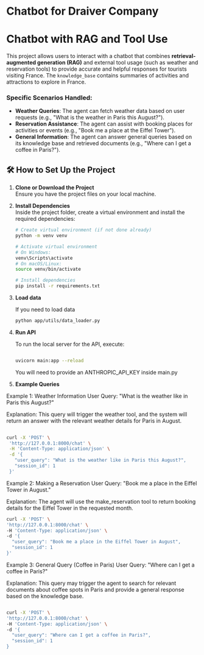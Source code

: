 # Chatbot for Draiver Company

# Chatbot with RAG and Tool Use

This project allows users to interact with a chatbot that combines **retrieval-augmented generation (RAG)** and external tool usage (such as weather and reservation tools) to provide accurate and helpful responses for tourists visiting France. The `knowledge_base` contains summaries of activities and attractions to explore in France.


### Specific Scenarios Handled:
- **Weather Queries**: The agent can fetch weather data based on user requests (e.g., "What is the weather in Paris this August?").
- **Reservation Assistance**: The agent can assist with booking places for activities or events (e.g., "Book me a place at the Eiffel Tower").
- **General Information**: The agent can answer general queries based on its knowledge base and retrieved documents (e.g., "Where can I get a coffee in Paris?").


## 🛠 How to Set Up the Project

1. **Clone or Download the Project**  
   Ensure you have the project files on your local machine.

2. **Install Dependencies**  
   Inside the project folder, create a virtual environment and install the required dependencies:

   ```bash
   # Create virtual environment (if not done already)
   python -m venv venv
   
   # Activate virtual environment
   # On Windows:
   venv\Scripts\activate
   # On macOS/Linux:
   source venv/bin/activate

   # Install dependencies
   pip install -r requirements.txt
   ```
    
3. **Load data**

   
   If you need to load data

   
   ```bash
   python app/utils/data_loader.py

   ```

5. **Run API**

   To run the local server for the API, execute:

   ```bash   
   
   uvicorn main:app --reload

   ```

   You will need to provide an ANTHROPIC_API_KEY inside main.py

6. **Example Queries**

 Example 1: Weather Information
 User Query: "What is the weather like in Paris this August?"

 Explanation:
 This query will trigger the weather tool, and the system will return an answer with the relevant weather details for Paris in August.

 ```bash
    
 curl -X 'POST' \
  'http://127.0.0.1:8000/chat' \
  -H 'Content-Type: application/json' \
  -d '{
    "user_query": "What is the weather like in Paris this August?",
    "session_id": 1
  }'

  ```


  Example 2: Making a Reservation
  User Query: "Book me a place in the Eiffel Tower in August."

  Explanation:
  The agent will use the make_reservation tool to return booking details for the Eiffel Tower in the requested month.

  ```bash
  curl -X 'POST' \
  'http://127.0.0.1:8000/chat' \
  -H 'Content-Type: application/json' \
  -d '{
    "user_query": "Book me a place in the Eiffel Tower in August",
    "session_id": 1
  }'

  ```


  Example 3: General Query (Coffee in Paris)
  User Query: "Where can I get a coffee in Paris?"

  Explanation:
  This query may trigger the agent to search for relevant documents about coffee spots in Paris and provide a general response based on the knowledge base.

  ```bash

  curl -X 'POST' \
  'http://127.0.0.1:8000/chat' \
  -H 'Content-Type: application/json' \
  -d '{
    "user_query": "Where can I get a coffee in Paris?",
    "session_id": 1
  }

  ```

  
